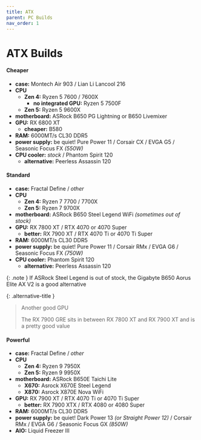 ```yaml
---
title: ATX
parent: PC Builds
nav_order: 1
---
```

# ATX Builds

#### Cheaper

- **case:** Montech Air 903 / Lian Li Lancool 216
- **CPU** 
	- **Zen 4:** Ryzen 5 7600 / 7600X
		- **no integrated GPU:** Ryzen 5 7500F
	- **Zen 5:** Ryzen 5 9600X
- **motherboard:** ASRock B650 PG Lightning or B650 Livemixer
- **GPU:** RX 6800 XT
	- **cheaper:** B580
- **RAM:** 6000MT/s CL30 DDR5
- **power supply:** be quiet! Pure Power 11 / Corsair CX / EVGA G5 / Seasonic Focus FX *(550W)*
- **CPU cooler:** *stock* / Phantom Spirit 120
	- **alternative:** Peerless Assassin 120

#### Standard

- **case:** Fractal Define / *other*
- **CPU**
	- **Zen 4:** Ryzen 7 7700 / 7700X
	- **Zen 5:** Ryzen 7 9700X
- **motherboard:** ASRock B650 Steel Legend WiFi *(sometimes out of stock)*
- **GPU:** RX 7800 XT / RTX 4070 or 4070 Super
	- **better:** RX 7900 XT / RTX 4070 Ti or 4070 Ti Super
- **RAM:** 6000MT/s CL30 DDR5
- **power supply:** be quiet! Pure Power 11 / Corsair RMx / EVGA G6 / Seasonic Focus FX *(750W)*
- **CPU cooler:** Phantom Spirit 120
	- **alternative:** Peerless Assassin 120

{: .note }
If ASRock Steel Legend is out of stock, the Gigabyte B650 Aorus Elite AX V2 is a good alternative

{: .alternative-title }
> Another good GPU
> 
> The RX 7900 GRE sits in between RX 7800 XT and RX 7900 XT and is a pretty good value

#### Powerful

- **case:** Fractal Define / *other*
- **CPU** 
	- **Zen 4:** Ryzen 9 7950X
	- **Zen 5:** Ryzen 9 9950X
- **motherboard:** ASRock B650E Taichi Lite
	- **X670:** Asrock X670E Steel Legend
	- **X870:** Asrock X870E Nova WiFi
- **GPU:** RX 7900 XT / RTX 4070 Ti or 4070 Ti Super
	- **better:** RX 7900 XTX / RTX 4080 or 4080 Super
- **RAM:** 6000MT/s CL30 DDR5
- **power supply:** be quiet! Dark Power 13 *(or Straight Power 12)* / Corsair RMx / EVGA G6 / Seasonic Focus GX *(850W)*
- **AIO:** Liquid Freezer III
